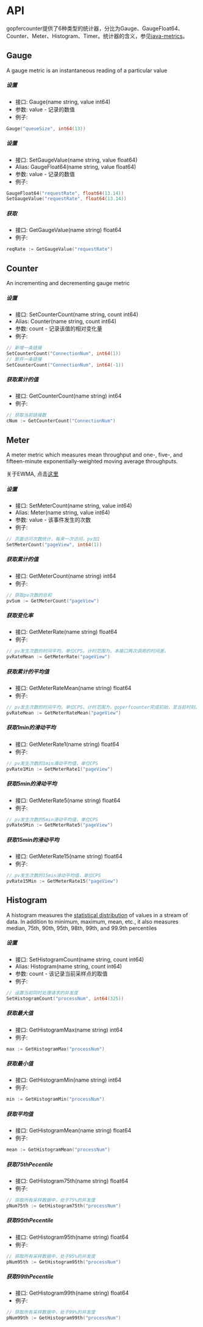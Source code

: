 API
====

gopfercounter提供了6种类型的统计器，分比为Gauge、GaugeFloat64、Counter、Meter、Histogram、Timer。统计器的含义，参见[java-metrics](http://metrics.dropwizard.io/3.1.0/getting-started/)。


Gauge
----

A gauge metric is an instantaneous reading of a particular value

##### 设置 
+ 接口: Gauge(name string, value int64)
+ 参数: value - 记录的数值
+ 例子:

```go
Gauge("queueSize", int64(13))
```

##### 设置 
+ 接口: SetGaugeValue(name string, value float64)
+ Alias: GaugeFloat64(name string, value float64)
+ 参数: value - 记录的数值
+ 例子:

```go
GaugeFloat64("requestRate", float64(13.14))
SetGaugeValue("requestRate", float64(13.14))
```

##### 获取
+ 接口: GetGaugeValue(name string) float64
+ 例子:

```go
reqRate := GetGaugeValue("requestRate")
```

Counter
----

An incrementing and decrementing gauge metric

##### 设置 
+ 接口: SetCounterCount(name string, count int64)
+ Alias: Counter(name string, count int64)
+ 参数: count - 记录该值的相对变化量
+ 例子:

```go
// 新增一条链接
SetCounterCount("ConnectionNum", int64(1))
// 断开一条链接
SetCounterCount("ConnectionNum", int64(-1))
```

##### 获取累计的值
+ 接口: GetCounterCount(name string) int64
+ 例子:

```go
// 获取当前链接数
cNum := GetCounterCount("ConnectionNum")
```

Meter
----

A meter metric which measures mean throughput and one-, five-, and fifteen-minute exponentially-weighted moving average throughputs.

关于EWMA, 点击[这里](http://en.wikipedia.org/wiki/Moving_average#Exponential_moving_average)

##### 设置 
+ 接口: SetMeterCount(name string, value int64)
+ Alias: Meter(name string, value int64)
+ 参数: value - 该事件发生的次数 	
+ 例子:

```go
// 页面访问次数统计，每来一次访问，pv加1
SetMeterCount("pageView", int64(1))
```

##### 获取累计的值
+ 接口: GetMeterCount(name string) int64
+ 例子:

```go
// 获取pv次数的总和
pvSum := GetMeterCount("pageView")
```

##### 获取变化率
+ 接口: GetMeterRate(name string) float64
+ 例子:

```go
// pv发生次数的时间平均，单位CPS。计时范围为，本接口两次调用的时间差。
pvRateMean := GetMeterRate("pageView")
```

##### 获取累计的平均值
+ 接口: GetMeterRateMean(name string) float64
+ 例子:

```go
// pv发生次数的时间平均，单位CPS。计时范围为，goperfcounter完成初始，至当前时刻。
pvRateMean := GetMeterRateMean("pageView")
```

##### 获取1min的滑动平均
+ 接口: GetMeterRate1(name string) float64
+ 例子:

```go
// pv发生次数的1min滑动平均值，单位CPS
pvRate1Min := GetMeterRate1("pageView")
```

##### 获取5min的滑动平均
+ 接口: GetMeterRate5(name string) float64
+ 例子:

```go
// pv发生次数的5min滑动平均值，单位CPS
pvRate5Min := GetMeterRate5("pageView")
```

##### 获取15min的滑动平均
+ 接口: GetMeterRate15(name string) float64
+ 例子:

```go
// pv发生次数的15min滑动平均值，单位CPS
pvRate15Min := GetMeterRate15("pageView")
```

Histogram
----

A histogram measures the [statistical distribution](http://www.johndcook.com/standard_deviation.html) of values in a stream of data. In addition to minimum, maximum, mean, etc., it also measures median, 75th, 90th, 95th, 98th, 99th, and 99.9th percentiles

##### 设置 
+ 接口: SetHistogramCount(name string, count int64)
+ Alias: Histogram(name string, count int64)
+ 参数: count - 该记录当前采样点的取值
+ 例子:

```go
// 设置当前同时处理请求的并发度
SetHistogramCount("processNum", int64(325))
```

##### 获取最大值
+ 接口: GetHistogramMax(name string) int64
+ 例子:

```go
max := GetHistogramMax("processNum")
```

##### 获取最小值
+ 接口: GetHistogramMin(name string) int64
+ 例子:

```go
min := GetHistogramMin("processNum")
```

##### 获取平均值
+ 接口: GetHistogramMean(name string) float64
+ 例子:

```go
mean := GetHistogramMean("processNum")
```

##### 获取75thPecentile
+ 接口: GetHistogram75th(name string) float64
+ 例子:

```go
// 获取所有采样数据中，处于75%的并发度
pNum75th := GetHistogram75th("processNum")
```

##### 获取95thPecentile
+ 接口: GetHistogram95th(name string) float64
+ 例子:

```go
// 获取所有采样数据中，处于95%的并发度
pNum95th := GetHistogram95th("processNum")
```

##### 获取99thPecentile
+ 接口: GetHistogram99th(name string) float64
+ 例子:

```go
// 获取所有采样数据中，处于99%的并发度
pNum99th := GetHistogram99th("processNum")
```

